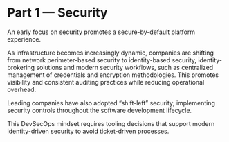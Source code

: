 # Part 1 — Security

An early focus on security promotes a secure-by-default platform experience.

As infrastructure becomes increasingly dynamic, companies are shifting from network perimeter-based security to identity-based security, identity-brokering solutions and modern security workflows, such as centralized management of credentials and encryption methodologies. This promotes visibility and consistent auditing practices while reducing operational overhead.

Leading companies have also adopted “shift-left” security; implementing security controls throughout the software development lifecycle.

This DevSecOps mindset requires tooling decisions that support modern identity-driven security to avoid ticket-driven processes.
